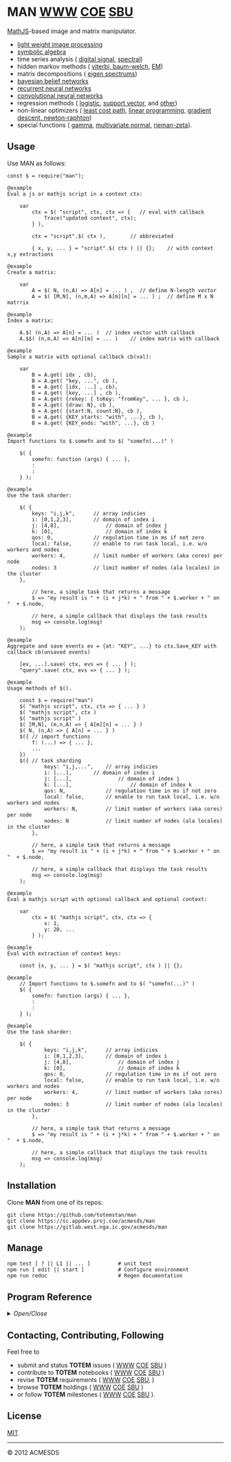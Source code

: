 # MAN [WWW](https://github.com/totemstan/man)  [COE](https://sc.appdev.proj.coe/acmesds/man)  [SBU](https://gitlab.west.nga.ic.gov/acmesds/man)

[MathJS](https://mathjs.org/)-based image and matrix manipulator.  

* [light weight image processing](https://www.npmjs.com/package/jimp)  
* [symbolic algebra](https://www.npmjs.com/package/mathjs)  
* time series analysis (
	[digital signal](https://www.npmjs.com/package/dsp), 
	[spectral](https://www.npmjs.com/package/fft-js))  
* hidden markov methods (
	[viterbi, baum-welch](https://www.npmjs.com/package/nodehmm), 
	[EM](https://www.npmjs.com/package/expectation-maximization))  
* matrix decompositions (
	[eigen spectrums](https://www.npmjs.com/package/node-svd))  
* [bayesian belief networks](https://www.npmjs.com/package/jsbayes)  
* [recurrent neural networks](https://www.npmjs.com/package/recurrent-js)  
* [convolutional neural networks](http://caffe.berkeleyvision.org/)  
* regression methods (
	[logistic](https://www.npmjs.com/package/ml-logistic-regression),
	[support vector](https://www.npmjs.com/package/node-svm), and 
	[other](https://www.npmjs.com/package/ml))  
* non-linear optimizers (
	[least cost path](https://www.npmjs.com/package/edmonds-blossom),
	[linear programming](https://www.npmjs.com/package/javascript-lp-solver),
	[gradient descent, newton-raphton](https://www.npmjs.com/package/newton-raphson-method))  
* special functions (
	[gamma](https://www.npmjs.com/package/gamma), 
	[multivariate normal](https://www.npmjs.com/package/multivariate-normal), 
	[rieman-zeta](https://www.npmjs.com/package/math-riemann-zeta)).

## Usage

Use MAN as follows:

	const $ = require("man");
	
	@example
	Eval a js or mathjs script in a context ctx:

		var 
			ctx = $( "script", ctx, ctx => {   // eval with callback
				Trace("updated context", ctx);
			} ),

			ctx = "script".$( ctx ),		// abbreviated

			{ x, y, ... } = "script".$( ctx ) || {};	// with context x,y extractions

	@example
	Create a matrix:

		var 
			A = $( N, (n,A) => A[n] = ... ) ,  // define N-length vector 
			A = $( [M,N], (n,m,A) => A[m][n] = ... ) ;	// define M x N matrrix

	@example
	Index a matrix:

		A.$( (n,A) => A[n] = ... ) 	// index vector with callback
		A.$$( (n,m,A) => A[n][m] = ... ) 	// index matrix with callback

	@example
	Sample a matrix with optional callback cb(val):

		var 
			B = A.get( idx , cb),
			B = A.get( "key, ...", cb ),
			B = A.get( [idx, ...] , cb),
			B = A.get( [key, ...] , cb ),
			B = A.get( {rekey: { toKey: "fromKey", ... }, cb ),
			B = A.get( {draw: N}, cb ),
			B = A.get( {start:N, count:N}, cb ),
			B = A.get( {KEY_starts: "with", ...}, cb ),
			B = A.get( {KEY_ends: "with", ...}, cb )

	@example
	Import functions to $.somefn and to $( "somefn(...)" )

		$( {
			somefn: function (args) { ... },
			:
			:
		} );

	@example
	Use the task sharder:

		$( { 
			keys: "i,j,k",  	// array indicies
			i: [0,1,2,3],  		// domain of index i
			j: [4,8],				// domain of index j
			k: [0],					// domain of index k
			qos: 0,				// regulation time in ms if not zero
			local: false, 		// enable to run task local, i.e. w/o workers and nodes
			workers: 4, 		// limit number of workers (aka cores) per node
			nodes: 3 			// limit number of nodes (ala locales) in the cluster
		}, 

			// here, a simple task that returns a message 
			$ => "my result is " + (i + j*k) + " from " + $.worker + " on "  + $.node,

			// here, a simple callback that displays the task results
			msg => console.log(msg) 
		);

	@example
	Aggregate and save events ev = {at: "KEY", ...} to ctx.Save_KEY with 
	callback cb(unsaved events)

		[ev, ...].save( ctx, evs => { ... } );
		"query".save( ctx, evs => { ... } );

	@example
	Usage methods of $().

		const $ = require("man")
		$( "mathjs script", ctx, ctx => { ... } )
		$( "mathjs script", ctx )
		$( "mathjs script" )
		$( [M,N], (m,n,A) => { A[m][n] = ... } )
		$( N, (n,A) => { A[n] = ... } )
		$({	// import functions
			f: (...) => { ... },
			...
		})
		$({	// task sharding
				keys: "i,j,...",  	// array indicies
				i: [...],  		// domain of index i
				j: [...],				// domain of index j
				k: [...],					// domain of index k
				qos: N,				// regulation time in ms if not zero
				local: false, 		// enable to run task local, i.e. w/o workers and nodes
				workers: N, 		// limit number of workers (aka cores) per node
				nodes: N 			// limit number of nodes (ala locales) in the cluster
			}, 

			// here, a simple task that returns a message 
			$ => "my result is " + (i + j*k) + " from " + $.worker + " on "  + $.node,

			// here, a simple callback that displays the task results
			msg => console.log(msg) 
		);

	@example
	Eval a mathjs script with optional callback and optional context:

		var 
			ctx = $( "mathjs script", ctx, ctx => {   
				x: 1, 
				y: 20, ...
			} );

	@example
	Eval with extraction of context keys:

		const {x, y, ... } = $( "mathjs script", ctx ) || {};

	@example
		// Import functions to $.somefn and to $( "somefn(...)" )
		$( {
			somefn: function (args) { ... },
			:
			:
		} );

	@example
	Use the task sharder:

		$( { 
				keys: "i,j,k",  	// array indicies
				i: [0,1,2,3],  		// domain of index i
				j: [4,8],				// domain of index j
				k: [0],					// domain of index k
				qos: 0,				// regulation time in ms if not zero
				local: false, 		// enable to run task local, i.e. w/o workers and nodes
				workers: 4, 		// limit number of workers (aka cores) per node
				nodes: 3 			// limit number of nodes (ala locales) in the cluster
			}, 

			// here, a simple task that returns a message 
			$ => "my result is " + (i + j*k) + " from " + $.worker + " on "  + $.node,

			// here, a simple callback that displays the task results
			msg => console.log(msg) 
		);	

## Installation

Clone **MAN** from one of its repos:

	git clone https://github.com/totemstan/man
	git clone https://sc.appdev.proj.coe/acmesds/man
	git clone https://gitlab.west.nga.ic.gov/acmesds/man

## Manage 

	npm test [ ? || L1 || ... ]			# unit test
	npm run [ edit || start ]			# Configure environment
	npm run redoc						# Regen documentation
	
## Program Reference
<details>
<summary>
<i>Open/Close</i>
</summary>
## Modules

<dl>
<dt><a href="#MAN.module_String">String</a></dt>
<dd></dd>
<dt><a href="#MAN.module_Array">Array</a></dt>
<dd></dd>
<dt><a href="#MAN.module_JIMP">JIMP</a></dt>
<dd></dd>
<dt><a href="#module_MAN">MAN</a></dt>
<dd><p><a href="https://mathjs.org/">MathJS</a>-based image and matrix manipulator.  This module documented in accordance with <a href="https://jsdoc.app/">jsdoc</a>.</p>
</dd>
</dl>

<a name="MAN.module_String"></a>

## String
<a name="MAN.module_String..$"></a>

### String~$()
**Kind**: inner method of [<code>String</code>](#MAN.module_String)  
<a name="MAN.module_Array"></a>

## Array

* [Array](#MAN.module_Array)
    * [~copy()](#MAN.module_Array..copy)
    * [~dist()](#MAN.module_Array..dist)
    * [~nearestOf()](#MAN.module_Array..nearestOf)
    * [~batch()](#MAN.module_Array..batch)
    * [~flush()](#MAN.module_Array..flush)
    * [~draw()](#MAN.module_Array..draw)
    * [~match()](#MAN.module_Array..match)
    * [~replace()](#MAN.module_Array..replace)
    * [~$(index, ctx)](#MAN.module_Array..$) ⇒ <code>Object</code>
    * [~$$()](#MAN.module_Array..$$)
    * [~unique()](#MAN.module_Array..unique)

<a name="MAN.module_Array..copy"></a>

### Array~copy()
**Kind**: inner method of [<code>Array</code>](#MAN.module_Array)  
<a name="MAN.module_Array..dist"></a>

### Array~dist()
**Kind**: inner method of [<code>Array</code>](#MAN.module_Array)  
<a name="MAN.module_Array..nearestOf"></a>

### Array~nearestOf()
**Kind**: inner method of [<code>Array</code>](#MAN.module_Array)  
<a name="MAN.module_Array..batch"></a>

### Array~batch()
**Kind**: inner method of [<code>Array</code>](#MAN.module_Array)  
<a name="MAN.module_Array..flush"></a>

### Array~flush()
**Kind**: inner method of [<code>Array</code>](#MAN.module_Array)  
<a name="MAN.module_Array..draw"></a>

### Array~draw()
**Kind**: inner method of [<code>Array</code>](#MAN.module_Array)  
<a name="MAN.module_Array..match"></a>

### Array~match()
**Kind**: inner method of [<code>Array</code>](#MAN.module_Array)  
<a name="MAN.module_Array..replace"></a>

### Array~replace()
**Kind**: inner method of [<code>Array</code>](#MAN.module_Array)  
<a name="MAN.module_Array..$"></a>

### Array~$(index, ctx) ⇒ <code>Object</code>
Index an array using a indexor:

	string of the form "to=from & to=eval & to & ... & !where=eval"
	hash of the form {to: from, ...}
	callback of the form (idx,array) => { ... }

The "!where" clause returns only records having a nonzero eval.

**Kind**: inner method of [<code>Array</code>](#MAN.module_Array)  
**Returns**: <code>Object</code> - Aggregated data  

| Param | Type | Description |
| --- | --- | --- |
| index | <code>String</code> \| <code>Object</code> \| <code>function</code> | Indexer |
| ctx | <code>Object</code> | Context of functions etc |

**Example**  
```js
[{x:1,y:2},{x:10,y:20}].$("u=x+1&v=sin(y)&!where=x>5",Math)
{ u: [ 11 ], v: [ 0.9129452507276277 ] }
```
**Example**  
```js
[{x:1,y:2},{x:10,y:20}].$("x")
{ x: [ 1, 10 ] }
```
**Example**  
```js
[{x:1,y:2},{x:10,y:20}].$("x&mydata=y")
{ mydata: [ 2, 20 ], x: [ 1, 10 ] }
```
**Example**  
```js
[{x:1,y:2},{x:10,y:20}].$("mydata=[x,y]")
{ mydata: [ [ 1, 2 ], [ 10, 20 ] ] }
```
**Example**  
```js
[{x:1,y:2},{x:10,y:20}].$("mydata=x+1")
{ mydata: [ 2, 11 ] }
```
**Example**  
```js
[{x:1,y:2},{x:10,y:20}].$("",{"!all":1})
{ x: [ 1, 10 ], y: [ 2, 20 ] }
```
**Example**  
```js
[{x:1,y:2},{x:10,y:20}].$("")
[ { x: 1, y: 2 }, { x: 10, y: 20 } ]
```
**Example**  
```js
[{x:1,y:2},{x:10,y:20}].$("u")
{ u: [ undefined, undefined ] }
```
**Example**  
```js
[[1,2,3],[10,20,30]].$("1&0")
{ '0': [ 1, 10 ], '1': [ 2, 20 ] }	
```
<a name="MAN.module_Array..$$"></a>

### Array~$$()
**Kind**: inner method of [<code>Array</code>](#MAN.module_Array)  
<a name="MAN.module_Array..unique"></a>

### Array~unique()
**Kind**: inner method of [<code>Array</code>](#MAN.module_Array)  
<a name="MAN.module_JIMP"></a>

## JIMP

* [JIMP](#MAN.module_JIMP)
    * [~save()](#MAN.module_JIMP..save)
    * [~sym()](#MAN.module_JIMP..sym)

<a name="MAN.module_JIMP..save"></a>

### JIMP~save()
**Kind**: inner method of [<code>JIMP</code>](#MAN.module_JIMP)  
<a name="MAN.module_JIMP..sym"></a>

### JIMP~sym()
**Kind**: inner method of [<code>JIMP</code>](#MAN.module_JIMP)  
<a name="module_MAN"></a>

## MAN
[MathJS](https://mathjs.org/)-based image and matrix manipulator.  This module documented in accordance with [jsdoc](https://jsdoc.app/).

**Requires**: <code>module:[enums](https://github.com/totemstan/atomic)</code>, <code>module:[pythonIF](https://github.com/totemstan/atomic)</code>, <code>module:[opencvIF](https://github.com/totemstan/atomic)</code>, <code>module:[RIF](https://github.com/totemstan/atomic)</code>, <code>module:crypto</code>, <code>module:mathjs</code>, <code>module:fft-js</code>, <code>module:nodehmm</code>, <code>module:node-svd</code>, <code>module:node-svm</code>, <code>module:mljs</code>, <code>module:jimp</code>, <code>module:jsbayes</code>, <code>module:recurrentjs</code>, <code>module:gamma</code>, <code>module:expectation-maximization</code>, <code>module:multivariate-normal</code>, <code>module:newton-raphson</code>, <code>module:random-seed</code>, <code>module:edmonds-blossom</code>, <code>module:simple-simplex</code>, <code>module:tensorflow</code>, <code>module:tensorflow-use</code>  
**Author**: [ACMESDS](https://totemstan.github.io)  
**Example**  
```js
Eval a js or mathjs script in a context ctx:

	var 
		ctx = $( "script", ctx, ctx => {   // eval with callback
			Trace("updated context", ctx);
		} ),

		ctx = "script".$( ctx ),		// abbreviated

		{ x, y, ... } = "script".$( ctx ) || {};	// with context x,y extractions
```
**Example**  
```js
Create a matrix:

	var 
		A = $( N, (n,A) => A[n] = ... ) ,  // define N-length vector 
		A = $( [M,N], (n,m,A) => A[m][n] = ... ) ;	// define M x N matrrix
```
**Example**  
```js
Index a matrix:

	A.$( (n,A) => A[n] = ... ) 	// index vector with callback
	A.$$( (n,m,A) => A[n][m] = ... ) 	// index matrix with callback
```
**Example**  
```js
Sample a matrix with optional callback cb(val):

	var 
		B = A.get( idx , cb),
		B = A.get( "key, ...", cb ),
		B = A.get( [idx, ...] , cb),
		B = A.get( [key, ...] , cb ),
		B = A.get( {rekey: { toKey: "fromKey", ... }, cb ),
		B = A.get( {draw: N}, cb ),
		B = A.get( {start:N, count:N}, cb ),
		B = A.get( {KEY_starts: "with", ...}, cb ),
		B = A.get( {KEY_ends: "with", ...}, cb )
```
**Example**  
```js
Import functions to $.somefn and to $( "somefn(...)" )

	$( {
		somefn: function (args) { ... },
		:
		:
	} );
```
**Example**  
```js
Use the task sharder:

	$( { 
		keys: "i,j,k",  	// array indicies
		i: [0,1,2,3],  		// domain of index i
		j: [4,8],				// domain of index j
		k: [0],					// domain of index k
		qos: 0,				// regulation time in ms if not zero
		local: false, 		// enable to run task local, i.e. w/o workers and nodes
		workers: 4, 		// limit number of workers (aka cores) per node
		nodes: 3 			// limit number of nodes (ala locales) in the cluster
	}, 

		// here, a simple task that returns a message 
		$ => "my result is " + (i + j*k) + " from " + $.worker + " on "  + $.node,

		// here, a simple callback that displays the task results
		msg => console.log(msg) 
	);
```
**Example**  
```js
Aggregate and save events ev = {at: "KEY", ...} to ctx.Save_KEY with 
callback cb(unsaved events)

	[ev, ...].save( ctx, evs => { ... } );
	"query".save( ctx, evs => { ... } );
```
**Example**  
```js
Usage methods of $().

	const $ = require("man")
	$( "mathjs script", ctx, ctx => { ... } )
	$( "mathjs script", ctx )
	$( "mathjs script" )
	$( [M,N], (m,n,A) => { A[m][n] = ... } )
	$( N, (n,A) => { A[n] = ... } )
	$({	// import functions
		f: (...) => { ... },
		...
	})
	$({	// task sharding
			keys: "i,j,...",  	// array indicies
			i: [...],  		// domain of index i
			j: [...],				// domain of index j
			k: [...],					// domain of index k
			qos: N,				// regulation time in ms if not zero
			local: false, 		// enable to run task local, i.e. w/o workers and nodes
			workers: N, 		// limit number of workers (aka cores) per node
			nodes: N 			// limit number of nodes (ala locales) in the cluster
		}, 

		// here, a simple task that returns a message 
		$ => "my result is " + (i + j*k) + " from " + $.worker + " on "  + $.node,

		// here, a simple callback that displays the task results
		msg => console.log(msg) 
	);
```
**Example**  
```js
Eval a mathjs script with optional callback and optional context:

	var 
		ctx = $( "mathjs script", ctx, ctx => {   
			x: 1, 
			y: 20, ...
		} );
```
**Example**  
```js
Eval with extraction of context keys:

	const {x, y, ... } = $( "mathjs script", ctx ) || {};
```
**Example**  
```js
// Import functions to $.somefn and to $( "somefn(...)" )
	$( {
		somefn: function (args) { ... },
		:
		:
	} );
```
**Example**  
```js
Use the task sharder:

	$( { 
			keys: "i,j,k",  	// array indicies
			i: [0,1,2,3],  		// domain of index i
			j: [4,8],				// domain of index j
			k: [0],					// domain of index k
			qos: 0,				// regulation time in ms if not zero
			local: false, 		// enable to run task local, i.e. w/o workers and nodes
			workers: 4, 		// limit number of workers (aka cores) per node
			nodes: 3 			// limit number of nodes (ala locales) in the cluster
		}, 

		// here, a simple task that returns a message 
		$ => "my result is " + (i + j*k) + " from " + $.worker + " on "  + $.node,

		// here, a simple callback that displays the task results
		msg => console.log(msg) 
	);	
```

* [MAN](#module_MAN)
    * [~imports](#module_MAN..imports)
        * [.scripts](#module_MAN..imports.scripts)
            * [.conf](#module_MAN..imports.scripts.conf)
            * [.pca](#module_MAN..imports.scripts.pca)
            * [.roc](#module_MAN..imports.scripts.roc)
            * [.snr](#module_MAN..imports.scripts.snr)
            * [.p0](#module_MAN..imports.scripts.p0)
            * [.pw](#module_MAN..imports.scripts.pw)
            * [.wk](#module_MAN..imports.scripts.wk)
            * [.trigger()](#module_MAN..imports.scripts.trigger)
        * [.oga()](#module_MAN..imports.oga)
        * [.getEv()](#module_MAN..imports.getEv)
        * [.putEv()](#module_MAN..imports.putEv)
        * [.stateSize()](#module_MAN..imports.stateSize)
        * [.BIC()](#module_MAN..imports.BIC)
        * [.draw()](#module_MAN..imports.draw)
        * [.cum()](#module_MAN..imports.cum)
        * [.crf()](#module_MAN..imports.crf)
        * [.propEv()](#module_MAN..imports.propEv)
        * [.CMI()](#module_MAN..imports.CMI)
        * [.mcmc()](#module_MAN..imports.mcmc)
        * [.indicate()](#module_MAN..imports.indicate)
        * [.boost(cycle, sql, solve, trace, hypo)](#module_MAN..imports.boost)
        * [.proj()](#module_MAN..imports.proj)
        * [.orthoNorm()](#module_MAN..imports.orthoNorm)
        * [.MaxFlowMinCut()](#module_MAN..imports.MaxFlowMinCut)
        * [.ranreg()](#module_MAN..imports.ranreg)
        * [.degrees()](#module_MAN..imports.degrees)
        * [.degree()](#module_MAN..imports.degree)
        * [.nodes()](#module_MAN..imports.nodes)
        * [.spectrum()](#module_MAN..imports.spectrum)
        * [.any()](#module_MAN..imports.any)
        * [.all()](#module_MAN..imports.all)
        * [.isoperi()](#module_MAN..imports.isoperi)
        * [.edges()](#module_MAN..imports.edges)
        * [.clone()](#module_MAN..imports.clone)
        * [.graph()](#module_MAN..imports.graph)
        * [.union()](#module_MAN..imports.union)
        * [.empty()](#module_MAN..imports.empty)
        * [.ranregs()](#module_MAN..imports.ranregs)
        * [.rand()](#module_MAN..imports.rand)
        * [.randRot()](#module_MAN..imports.randRot)
        * [.toMatrix()](#module_MAN..imports.toMatrix)
        * [.toList()](#module_MAN..imports.toList)
        * [.isDefined()](#module_MAN..imports.isDefined)
        * [.len()](#module_MAN..imports.len)
        * [.ols(use, x, y, solve, cb)](#module_MAN..imports.ols)
        * [.train()](#module_MAN..imports.train)
        * [.predict(cls, use, x, y, solve, cb)](#module_MAN..imports.predict)
        * [.qda_train()](#module_MAN..imports.qda_train)
        * [.qda_predict()](#module_MAN..imports.qda_predict)
        * [.beta_train()](#module_MAN..imports.beta_train)
        * [.beta_predict()](#module_MAN..imports.beta_predict)
        * [.rnn_train()](#module_MAN..imports.rnn_train)
        * [.rnn_predict()](#module_MAN..imports.rnn_predict)
        * [.ann_train()](#module_MAN..imports.ann_train)
        * [.ann_predict()](#module_MAN..imports.ann_predict)
        * [.dnn_train()](#module_MAN..imports.dnn_train)
        * [.dnn_predict()](#module_MAN..imports.dnn_predict)
        * [.dhs_train()](#module_MAN..imports.dhs_train)
        * [.dhs_predict()](#module_MAN..imports.dhs_predict)
        * [.lda_train()](#module_MAN..imports.lda_train)
        * [.lda_predict()](#module_MAN..imports.lda_predict)
        * [.ror_train()](#module_MAN..imports.ror_train)
        * [.ror_predict()](#module_MAN..imports.ror_predict)
        * [.dtr_train()](#module_MAN..imports.dtr_train)
        * [.dtr_predict()](#module_MAN..imports.dtr_predict)
        * [.raf_train()](#module_MAN..imports.raf_train)
        * [.raf_predict()](#module_MAN..imports.raf_predict)
        * [.nab_train()](#module_MAN..imports.nab_train)
        * [.nab_predict()](#module_MAN..imports.nab_predict)
        * [.som_train()](#module_MAN..imports.som_train)
        * [.som_predict()](#module_MAN..imports.som_predict)
        * [.ols_train()](#module_MAN..imports.ols_train)
        * [.ols_predict()](#module_MAN..imports.ols_predict)
        * [.svm_train()](#module_MAN..imports.svm_train)
        * [.svm_predict()](#module_MAN..imports.svm_predict)
        * [.lrm_train()](#module_MAN..imports.lrm_train)
        * [.lrm_predict()](#module_MAN..imports.lrm_predict)
        * [.knn_train()](#module_MAN..imports.knn_train)
        * [.knn_predict()](#module_MAN..imports.knn_predict)
        * [.pls_train()](#module_MAN..imports.pls_train)
        * [.pls_predict()](#module_MAN..imports.pls_predict)
        * [.triggerProfile()](#module_MAN..imports.triggerProfile)
        * [.coherenceIntervals()](#module_MAN..imports.coherenceIntervals)
        * [.arrivalRates()](#module_MAN..imports.arrivalRates)
        * [.estGauss()](#module_MAN..imports.estGauss)
        * [.svd()](#module_MAN..imports.svd)
        * [.evd()](#module_MAN..imports.evd)
        * [.rng()](#module_MAN..imports.rng)
        * [.xcorr()](#module_MAN..imports.xcorr)
        * [.dht()](#module_MAN..imports.dht)
        * [.dft()](#module_MAN..imports.dft)
        * [.pwrem()](#module_MAN..imports.pwrem)
        * [.pwrec()](#module_MAN..imports.pwrec)
        * [.wkpsd()](#module_MAN..imports.wkpsd)
        * [.psd()](#module_MAN..imports.psd)
        * [.evpsd()](#module_MAN..imports.evpsd)
        * [.udev()](#module_MAN..imports.udev)
        * [.expdev()](#module_MAN..imports.expdev)
        * [.cumsum()](#module_MAN..imports.cumsum)
        * [.conf()](#module_MAN..imports.conf)
        * [.tolAtConf()](#module_MAN..imports.tolAtConf)
        * [.tolsAtConf()](#module_MAN..imports.tolsAtConf)
        * [.loggamma()](#module_MAN..imports.loggamma)
        * [.beta()](#module_MAN..imports.beta)
        * [.cumbeta()](#module_MAN..imports.cumbeta)
        * [.sinc()](#module_MAN..imports.sinc)
        * [.rect()](#module_MAN..imports.rect)
        * [.tri()](#module_MAN..imports.tri)
        * [.negexp()](#module_MAN..imports.negexp)
        * [.lorenzian()](#module_MAN..imports.lorenzian)
        * [.zeta()](#module_MAN..imports.zeta)
        * [.infer()](#module_MAN..imports.infer)
        * [.mle()](#module_MAN..imports.mle)
        * [.mvn()](#module_MAN..imports.mvn)
        * [.lfa()](#module_MAN..imports.lfa)
        * [.lma()](#module_MAN..imports.lma)
        * [.rnn()](#module_MAN..imports.rnn)
        * [.json()](#module_MAN..imports.json)
        * [.disp()](#module_MAN..imports.disp)
    * [~py(code, ctx)](#module_MAN..py)
    * [~cv(code, ctx)](#module_MAN..cv)
    * [~R(code, ctx)](#module_MAN..R)

<a name="module_MAN..imports"></a>

### MAN~imports
Stash for imported functions.

**Kind**: inner property of [<code>MAN</code>](#module_MAN)  

* [~imports](#module_MAN..imports)
    * [.scripts](#module_MAN..imports.scripts)
        * [.conf](#module_MAN..imports.scripts.conf)
        * [.pca](#module_MAN..imports.scripts.pca)
        * [.roc](#module_MAN..imports.scripts.roc)
        * [.snr](#module_MAN..imports.scripts.snr)
        * [.p0](#module_MAN..imports.scripts.p0)
        * [.pw](#module_MAN..imports.scripts.pw)
        * [.wk](#module_MAN..imports.scripts.wk)
        * [.trigger()](#module_MAN..imports.scripts.trigger)
    * [.oga()](#module_MAN..imports.oga)
    * [.getEv()](#module_MAN..imports.getEv)
    * [.putEv()](#module_MAN..imports.putEv)
    * [.stateSize()](#module_MAN..imports.stateSize)
    * [.BIC()](#module_MAN..imports.BIC)
    * [.draw()](#module_MAN..imports.draw)
    * [.cum()](#module_MAN..imports.cum)
    * [.crf()](#module_MAN..imports.crf)
    * [.propEv()](#module_MAN..imports.propEv)
    * [.CMI()](#module_MAN..imports.CMI)
    * [.mcmc()](#module_MAN..imports.mcmc)
    * [.indicate()](#module_MAN..imports.indicate)
    * [.boost(cycle, sql, solve, trace, hypo)](#module_MAN..imports.boost)
    * [.proj()](#module_MAN..imports.proj)
    * [.orthoNorm()](#module_MAN..imports.orthoNorm)
    * [.MaxFlowMinCut()](#module_MAN..imports.MaxFlowMinCut)
    * [.ranreg()](#module_MAN..imports.ranreg)
    * [.degrees()](#module_MAN..imports.degrees)
    * [.degree()](#module_MAN..imports.degree)
    * [.nodes()](#module_MAN..imports.nodes)
    * [.spectrum()](#module_MAN..imports.spectrum)
    * [.any()](#module_MAN..imports.any)
    * [.all()](#module_MAN..imports.all)
    * [.isoperi()](#module_MAN..imports.isoperi)
    * [.edges()](#module_MAN..imports.edges)
    * [.clone()](#module_MAN..imports.clone)
    * [.graph()](#module_MAN..imports.graph)
    * [.union()](#module_MAN..imports.union)
    * [.empty()](#module_MAN..imports.empty)
    * [.ranregs()](#module_MAN..imports.ranregs)
    * [.rand()](#module_MAN..imports.rand)
    * [.randRot()](#module_MAN..imports.randRot)
    * [.toMatrix()](#module_MAN..imports.toMatrix)
    * [.toList()](#module_MAN..imports.toList)
    * [.isDefined()](#module_MAN..imports.isDefined)
    * [.len()](#module_MAN..imports.len)
    * [.ols(use, x, y, solve, cb)](#module_MAN..imports.ols)
    * [.train()](#module_MAN..imports.train)
    * [.predict(cls, use, x, y, solve, cb)](#module_MAN..imports.predict)
    * [.qda_train()](#module_MAN..imports.qda_train)
    * [.qda_predict()](#module_MAN..imports.qda_predict)
    * [.beta_train()](#module_MAN..imports.beta_train)
    * [.beta_predict()](#module_MAN..imports.beta_predict)
    * [.rnn_train()](#module_MAN..imports.rnn_train)
    * [.rnn_predict()](#module_MAN..imports.rnn_predict)
    * [.ann_train()](#module_MAN..imports.ann_train)
    * [.ann_predict()](#module_MAN..imports.ann_predict)
    * [.dnn_train()](#module_MAN..imports.dnn_train)
    * [.dnn_predict()](#module_MAN..imports.dnn_predict)
    * [.dhs_train()](#module_MAN..imports.dhs_train)
    * [.dhs_predict()](#module_MAN..imports.dhs_predict)
    * [.lda_train()](#module_MAN..imports.lda_train)
    * [.lda_predict()](#module_MAN..imports.lda_predict)
    * [.ror_train()](#module_MAN..imports.ror_train)
    * [.ror_predict()](#module_MAN..imports.ror_predict)
    * [.dtr_train()](#module_MAN..imports.dtr_train)
    * [.dtr_predict()](#module_MAN..imports.dtr_predict)
    * [.raf_train()](#module_MAN..imports.raf_train)
    * [.raf_predict()](#module_MAN..imports.raf_predict)
    * [.nab_train()](#module_MAN..imports.nab_train)
    * [.nab_predict()](#module_MAN..imports.nab_predict)
    * [.som_train()](#module_MAN..imports.som_train)
    * [.som_predict()](#module_MAN..imports.som_predict)
    * [.ols_train()](#module_MAN..imports.ols_train)
    * [.ols_predict()](#module_MAN..imports.ols_predict)
    * [.svm_train()](#module_MAN..imports.svm_train)
    * [.svm_predict()](#module_MAN..imports.svm_predict)
    * [.lrm_train()](#module_MAN..imports.lrm_train)
    * [.lrm_predict()](#module_MAN..imports.lrm_predict)
    * [.knn_train()](#module_MAN..imports.knn_train)
    * [.knn_predict()](#module_MAN..imports.knn_predict)
    * [.pls_train()](#module_MAN..imports.pls_train)
    * [.pls_predict()](#module_MAN..imports.pls_predict)
    * [.triggerProfile()](#module_MAN..imports.triggerProfile)
    * [.coherenceIntervals()](#module_MAN..imports.coherenceIntervals)
    * [.arrivalRates()](#module_MAN..imports.arrivalRates)
    * [.estGauss()](#module_MAN..imports.estGauss)
    * [.svd()](#module_MAN..imports.svd)
    * [.evd()](#module_MAN..imports.evd)
    * [.rng()](#module_MAN..imports.rng)
    * [.xcorr()](#module_MAN..imports.xcorr)
    * [.dht()](#module_MAN..imports.dht)
    * [.dft()](#module_MAN..imports.dft)
    * [.pwrem()](#module_MAN..imports.pwrem)
    * [.pwrec()](#module_MAN..imports.pwrec)
    * [.wkpsd()](#module_MAN..imports.wkpsd)
    * [.psd()](#module_MAN..imports.psd)
    * [.evpsd()](#module_MAN..imports.evpsd)
    * [.udev()](#module_MAN..imports.udev)
    * [.expdev()](#module_MAN..imports.expdev)
    * [.cumsum()](#module_MAN..imports.cumsum)
    * [.conf()](#module_MAN..imports.conf)
    * [.tolAtConf()](#module_MAN..imports.tolAtConf)
    * [.tolsAtConf()](#module_MAN..imports.tolsAtConf)
    * [.loggamma()](#module_MAN..imports.loggamma)
    * [.beta()](#module_MAN..imports.beta)
    * [.cumbeta()](#module_MAN..imports.cumbeta)
    * [.sinc()](#module_MAN..imports.sinc)
    * [.rect()](#module_MAN..imports.rect)
    * [.tri()](#module_MAN..imports.tri)
    * [.negexp()](#module_MAN..imports.negexp)
    * [.lorenzian()](#module_MAN..imports.lorenzian)
    * [.zeta()](#module_MAN..imports.zeta)
    * [.infer()](#module_MAN..imports.infer)
    * [.mle()](#module_MAN..imports.mle)
    * [.mvn()](#module_MAN..imports.mvn)
    * [.lfa()](#module_MAN..imports.lfa)
    * [.lma()](#module_MAN..imports.lma)
    * [.rnn()](#module_MAN..imports.rnn)
    * [.json()](#module_MAN..imports.json)
    * [.disp()](#module_MAN..imports.disp)

<a name="module_MAN..imports.scripts"></a>

#### imports.scripts
**Kind**: static property of [<code>imports</code>](#module_MAN..imports)  

* [.scripts](#module_MAN..imports.scripts)
    * [.conf](#module_MAN..imports.scripts.conf)
    * [.pca](#module_MAN..imports.scripts.pca)
    * [.roc](#module_MAN..imports.scripts.roc)
    * [.snr](#module_MAN..imports.scripts.snr)
    * [.p0](#module_MAN..imports.scripts.p0)
    * [.pw](#module_MAN..imports.scripts.pw)
    * [.wk](#module_MAN..imports.scripts.wk)
    * [.trigger()](#module_MAN..imports.scripts.trigger)

<a name="module_MAN..imports.scripts.conf"></a>

##### scripts.conf
**Kind**: static property of [<code>scripts</code>](#module_MAN..imports.scripts)  
<a name="module_MAN..imports.scripts.pca"></a>

##### scripts.pca
**Kind**: static property of [<code>scripts</code>](#module_MAN..imports.scripts)  
<a name="module_MAN..imports.scripts.roc"></a>

##### scripts.roc
**Kind**: static property of [<code>scripts</code>](#module_MAN..imports.scripts)  
<a name="module_MAN..imports.scripts.snr"></a>

##### scripts.snr
**Kind**: static property of [<code>scripts</code>](#module_MAN..imports.scripts)  
<a name="module_MAN..imports.scripts.p0"></a>

##### scripts.p0
**Kind**: static property of [<code>scripts</code>](#module_MAN..imports.scripts)  
<a name="module_MAN..imports.scripts.pw"></a>

##### scripts.pw
**Kind**: static property of [<code>scripts</code>](#module_MAN..imports.scripts)  
<a name="module_MAN..imports.scripts.wk"></a>

##### scripts.wk
**Kind**: static property of [<code>scripts</code>](#module_MAN..imports.scripts)  
<a name="module_MAN..imports.scripts.trigger"></a>

##### scripts.trigger()
**Kind**: static method of [<code>scripts</code>](#module_MAN..imports.scripts)  
<a name="module_MAN..imports.oga"></a>

#### imports.oga()
**Kind**: static method of [<code>imports</code>](#module_MAN..imports)  
<a name="module_MAN..imports.getEv"></a>

#### imports.getEv()
**Kind**: static method of [<code>imports</code>](#module_MAN..imports)  
<a name="module_MAN..imports.putEv"></a>

#### imports.putEv()
**Kind**: static method of [<code>imports</code>](#module_MAN..imports)  
<a name="module_MAN..imports.stateSize"></a>

#### imports.stateSize()
**Kind**: static method of [<code>imports</code>](#module_MAN..imports)  
<a name="module_MAN..imports.BIC"></a>

#### imports.BIC()
Return BIC score for specified Bayesian network.

**Kind**: static method of [<code>imports</code>](#module_MAN..imports)  
<a name="module_MAN..imports.draw"></a>

#### imports.draw()
Draw deviate from a specified distribution.

**Kind**: static method of [<code>imports</code>](#module_MAN..imports)  
<a name="module_MAN..imports.cum"></a>

#### imports.cum()
Cummulative sum.

**Kind**: static method of [<code>imports</code>](#module_MAN..imports)  
<a name="module_MAN..imports.crf"></a>

#### imports.crf()
Draw Bayesian network deviates with specifed Conditional Random Field

**Kind**: static method of [<code>imports</code>](#module_MAN..imports)  
<a name="module_MAN..imports.propEv"></a>

#### imports.propEv()
Propagate evidents in a Bayesian network.

**Kind**: static method of [<code>imports</code>](#module_MAN..imports)  
<a name="module_MAN..imports.CMI"></a>

#### imports.CMI()
Conditional mutual information.

**Kind**: static method of [<code>imports</code>](#module_MAN..imports)  
<a name="module_MAN..imports.mcmc"></a>

#### imports.mcmc()
Markov Chain Monte Carlo process.

**Kind**: static method of [<code>imports</code>](#module_MAN..imports)  
<a name="module_MAN..imports.indicate"></a>

#### imports.indicate()
Returns indicator of a test vector.

**Kind**: static method of [<code>imports</code>](#module_MAN..imports)  
<a name="module_MAN..imports.boost"></a>

#### imports.boost(cycle, sql, solve, trace, hypo)
Boost frome cycle t>=1; t=1 will initialize the boosting
process.  Provide an sql connector to
ingest data; a solve hash containing boosting parameters (
alpha, eps, etc used by adaBoost); and a trace flag to 
enable tracing;

The hypothesis callback hypo(x,keys) will
	return tested hypo if keys specified
	return learned hypo keys if x specified
	save hypo keys to boost stash if neither specified

**Kind**: static method of [<code>imports</code>](#module_MAN..imports)  

| Param | Type | Description |
| --- | --- | --- |
| cycle | <code>Number</code> | number being boosted >=1 |
| sql | <code>Object</code> | connector |
| solve | <code>Object</code> | boosting options and stashes: alpha, eps, h, samples, mixes, thresh |
| trace | <code>function</code> | callback(msg) to handel messages |
| hypo | <code>Funtion</code> | callback(x,keys) |

<a name="module_MAN..imports.proj"></a>

#### imports.proj()
**Kind**: static method of [<code>imports</code>](#module_MAN..imports)  
<a name="module_MAN..imports.orthoNorm"></a>

#### imports.orthoNorm()
**Kind**: static method of [<code>imports</code>](#module_MAN..imports)  
<a name="module_MAN..imports.MaxFlowMinCut"></a>

#### imports.MaxFlowMinCut()
**Kind**: static method of [<code>imports</code>](#module_MAN..imports)  
<a name="module_MAN..imports.ranreg"></a>

#### imports.ranreg()
Return an adjaceny matrix for a random n-node, d-regular graph.

**Kind**: static method of [<code>imports</code>](#module_MAN..imports)  
<a name="module_MAN..imports.degrees"></a>

#### imports.degrees()
Return node degress for graph with adjaceny matrix A.

**Kind**: static method of [<code>imports</code>](#module_MAN..imports)  
<a name="module_MAN..imports.degree"></a>

#### imports.degree()
Return graph degree given its adjacency matgrix A.

**Kind**: static method of [<code>imports</code>](#module_MAN..imports)  
<a name="module_MAN..imports.nodes"></a>

#### imports.nodes()
Return node of a graph with adjacency matrix A.

**Kind**: static method of [<code>imports</code>](#module_MAN..imports)  
<a name="module_MAN..imports.spectrum"></a>

#### imports.spectrum()
Return eigen spectrum of a graph with adjacency magtrix A.

**Kind**: static method of [<code>imports</code>](#module_MAN..imports)  
<a name="module_MAN..imports.any"></a>

#### imports.any()
Return true is any items true.

**Kind**: static method of [<code>imports</code>](#module_MAN..imports)  
<a name="module_MAN..imports.all"></a>

#### imports.all()
Returns true is all items true.

**Kind**: static method of [<code>imports</code>](#module_MAN..imports)  
<a name="module_MAN..imports.isoperi"></a>

#### imports.isoperi()
Return Cheeger's isoperimetric constant for a graph with 
adjacency matrix A and vertex set V.  Uses random set partitions
when a nonzero block size is specified; otherwise, exhaustively 
enumerates all partitions.

**Kind**: static method of [<code>imports</code>](#module_MAN..imports)  
<a name="module_MAN..imports.edges"></a>

#### imports.edges()
Return edges E of a graph whose adjacency matrix is A.

**Kind**: static method of [<code>imports</code>](#module_MAN..imports)  
<a name="module_MAN..imports.clone"></a>

#### imports.clone()
Clone a graph given its adjacency matrix A.

**Kind**: static method of [<code>imports</code>](#module_MAN..imports)  
<a name="module_MAN..imports.graph"></a>

#### imports.graph()
Return graph G (nodes V, edges E, adjacency matrix A) given its adjacency matrix A.

**Kind**: static method of [<code>imports</code>](#module_MAN..imports)  
<a name="module_MAN..imports.union"></a>

#### imports.union()
Return graph composition of two graphs with adjacency matricies A and B.

**Kind**: static method of [<code>imports</code>](#module_MAN..imports)  
<a name="module_MAN..imports.empty"></a>

#### imports.empty()
Return an unconnected empty graph having N nodes.

**Kind**: static method of [<code>imports</code>](#module_MAN..imports)  
<a name="module_MAN..imports.ranregs"></a>

#### imports.ranregs()
Callback cb with random n-node, d[i]-regular graphs given the 
desired number of random permutations m[i].

**Kind**: static method of [<code>imports</code>](#module_MAN..imports)  
<a name="module_MAN..imports.rand"></a>

#### imports.rand()
MxN random matrix

**Kind**: static method of [<code>imports</code>](#module_MAN..imports)  
<a name="module_MAN..imports.randRot"></a>

#### imports.randRot()
KxK random rotation matrix

**Kind**: static method of [<code>imports</code>](#module_MAN..imports)  
<a name="module_MAN..imports.toMatrix"></a>

#### imports.toMatrix()
**Kind**: static method of [<code>imports</code>](#module_MAN..imports)  
<a name="module_MAN..imports.toList"></a>

#### imports.toList()
**Kind**: static method of [<code>imports</code>](#module_MAN..imports)  
<a name="module_MAN..imports.isDefined"></a>

#### imports.isDefined()
**Kind**: static method of [<code>imports</code>](#module_MAN..imports)  
<a name="module_MAN..imports.len"></a>

#### imports.len()
Return number of items.

**Kind**: static method of [<code>imports</code>](#module_MAN..imports)  
<a name="module_MAN..imports.ols"></a>

#### imports.ols(use, x, y, solve, cb)
Train a cls classifier using the specified regression use-method given 
the feature vectors x and optional (when supervised) labels y, and 
regression solve options.  

The y labels (<0 indicates unlabelled) are used by supervised regressors
(like OLS, logit, etc) to estimate their fitting parameters, as well as by
unsupervised regressors (like qda, som, etc) to remap their unordered solutions
into a consistant order (by computing a confusion matrix against the supplied and 
the predicted labels).

**Kind**: static method of [<code>imports</code>](#module_MAN..imports)  

| Param | Type | Description |
| --- | --- | --- |
| use | <code>String</code> | regression method |
| x | <code>Array</code> | sampled feature vectors |
| y | <code>Array</code> | labels of samples vectors (or null) |
| solve | <code>Object</code> | regression options |
| cb | <code>function</code> | callback(cls) |

<a name="module_MAN..imports.train"></a>

#### imports.train()
**Kind**: static method of [<code>imports</code>](#module_MAN..imports)  
<a name="module_MAN..imports.predict"></a>

#### imports.predict(cls, use, x, y, solve, cb)
Return predicted labels y given a list x of feature vectors.

**Kind**: static method of [<code>imports</code>](#module_MAN..imports)  

| Param | Type | Description |
| --- | --- | --- |
| cls | <code>Object</code> | classifier hash |
| use | <code>String</code> | regression method |
| x | <code>Array</code> | sampled feature vectors |
| y | <code>Array</code> | labels of samples vectors (or null) |
| solve | <code>Object</code> | regression options |
| cb | <code>function</code> | callback(ctx) |

<a name="module_MAN..imports.qda_train"></a>

#### imports.qda\_train()
**Kind**: static method of [<code>imports</code>](#module_MAN..imports)  
<a name="module_MAN..imports.qda_predict"></a>

#### imports.qda\_predict()
**Kind**: static method of [<code>imports</code>](#module_MAN..imports)  
<a name="module_MAN..imports.beta_train"></a>

#### imports.beta\_train()
**Kind**: static method of [<code>imports</code>](#module_MAN..imports)  
<a name="module_MAN..imports.beta_predict"></a>

#### imports.beta\_predict()
**Kind**: static method of [<code>imports</code>](#module_MAN..imports)  
<a name="module_MAN..imports.rnn_train"></a>

#### imports.rnn\_train()
**Kind**: static method of [<code>imports</code>](#module_MAN..imports)  
<a name="module_MAN..imports.rnn_predict"></a>

#### imports.rnn\_predict()
**Kind**: static method of [<code>imports</code>](#module_MAN..imports)  
<a name="module_MAN..imports.ann_train"></a>

#### imports.ann\_train()
**Kind**: static method of [<code>imports</code>](#module_MAN..imports)  
<a name="module_MAN..imports.ann_predict"></a>

#### imports.ann\_predict()
**Kind**: static method of [<code>imports</code>](#module_MAN..imports)  
<a name="module_MAN..imports.dnn_train"></a>

#### imports.dnn\_train()
**Kind**: static method of [<code>imports</code>](#module_MAN..imports)  
<a name="module_MAN..imports.dnn_predict"></a>

#### imports.dnn\_predict()
**Kind**: static method of [<code>imports</code>](#module_MAN..imports)  
<a name="module_MAN..imports.dhs_train"></a>

#### imports.dhs\_train()
**Kind**: static method of [<code>imports</code>](#module_MAN..imports)  
<a name="module_MAN..imports.dhs_predict"></a>

#### imports.dhs\_predict()
**Kind**: static method of [<code>imports</code>](#module_MAN..imports)  
<a name="module_MAN..imports.lda_train"></a>

#### imports.lda\_train()
**Kind**: static method of [<code>imports</code>](#module_MAN..imports)  
<a name="module_MAN..imports.lda_predict"></a>

#### imports.lda\_predict()
**Kind**: static method of [<code>imports</code>](#module_MAN..imports)  
<a name="module_MAN..imports.ror_train"></a>

#### imports.ror\_train()
**Kind**: static method of [<code>imports</code>](#module_MAN..imports)  
<a name="module_MAN..imports.ror_predict"></a>

#### imports.ror\_predict()
**Kind**: static method of [<code>imports</code>](#module_MAN..imports)  
<a name="module_MAN..imports.dtr_train"></a>

#### imports.dtr\_train()
**Kind**: static method of [<code>imports</code>](#module_MAN..imports)  
<a name="module_MAN..imports.dtr_predict"></a>

#### imports.dtr\_predict()
**Kind**: static method of [<code>imports</code>](#module_MAN..imports)  
<a name="module_MAN..imports.raf_train"></a>

#### imports.raf\_train()
**Kind**: static method of [<code>imports</code>](#module_MAN..imports)  
<a name="module_MAN..imports.raf_predict"></a>

#### imports.raf\_predict()
**Kind**: static method of [<code>imports</code>](#module_MAN..imports)  
<a name="module_MAN..imports.nab_train"></a>

#### imports.nab\_train()
**Kind**: static method of [<code>imports</code>](#module_MAN..imports)  
<a name="module_MAN..imports.nab_predict"></a>

#### imports.nab\_predict()
**Kind**: static method of [<code>imports</code>](#module_MAN..imports)  
<a name="module_MAN..imports.som_train"></a>

#### imports.som\_train()
**Kind**: static method of [<code>imports</code>](#module_MAN..imports)  
<a name="module_MAN..imports.som_predict"></a>

#### imports.som\_predict()
**Kind**: static method of [<code>imports</code>](#module_MAN..imports)  
<a name="module_MAN..imports.ols_train"></a>

#### imports.ols\_train()
**Kind**: static method of [<code>imports</code>](#module_MAN..imports)  
<a name="module_MAN..imports.ols_predict"></a>

#### imports.ols\_predict()
**Kind**: static method of [<code>imports</code>](#module_MAN..imports)  
<a name="module_MAN..imports.svm_train"></a>

#### imports.svm\_train()
**Kind**: static method of [<code>imports</code>](#module_MAN..imports)  
<a name="module_MAN..imports.svm_predict"></a>

#### imports.svm\_predict()
**Kind**: static method of [<code>imports</code>](#module_MAN..imports)  
<a name="module_MAN..imports.lrm_train"></a>

#### imports.lrm\_train()
**Kind**: static method of [<code>imports</code>](#module_MAN..imports)  
<a name="module_MAN..imports.lrm_predict"></a>

#### imports.lrm\_predict()
**Kind**: static method of [<code>imports</code>](#module_MAN..imports)  
<a name="module_MAN..imports.knn_train"></a>

#### imports.knn\_train()
**Kind**: static method of [<code>imports</code>](#module_MAN..imports)  
<a name="module_MAN..imports.knn_predict"></a>

#### imports.knn\_predict()
**Kind**: static method of [<code>imports</code>](#module_MAN..imports)  
<a name="module_MAN..imports.pls_train"></a>

#### imports.pls\_train()
**Kind**: static method of [<code>imports</code>](#module_MAN..imports)  
<a name="module_MAN..imports.pls_predict"></a>

#### imports.pls\_predict()
**Kind**: static method of [<code>imports</code>](#module_MAN..imports)  
<a name="module_MAN..imports.triggerProfile"></a>

#### imports.triggerProfile()
Use the Paley-Wiener Theorem to return the trigger function stats:

	x = normalized time interval of recovered trigger
	h = recovered trigger function at normalized times x
	modH = Fourier modulous of recovered trigger at frequencies f
	argH = Fourier argument of recovered trigger at frequencies f
	f = spectral frequencies

via the callback cb(stats) given a solve request:

	evs = events list
	refLambda = ref mean arrival rate (for debugging)
	alpha = assumed detector gain
	N = profile sample times = max coherence intervals
	model = correlation model name
	Tc = coherence time of arrival process
	T = observation time

**Kind**: static method of [<code>imports</code>](#module_MAN..imports)  
<a name="module_MAN..imports.coherenceIntervals"></a>

#### imports.coherenceIntervals()
Callback with coherence intervals M, SNR, etc given solve:
	f[k] = observed probability mass at count levels k = 0 ... Kmax-1
	T = observation time
	N = number of events collected
	use = "lma" | "lfa" | "bfs"
	lma = [initial M]
	lfa = [initial M]
	bfs = [start, end, increment M]

**Kind**: static method of [<code>imports</code>](#module_MAN..imports)  
<a name="module_MAN..imports.arrivalRates"></a>

#### imports.arrivalRates()
**Kind**: static method of [<code>imports</code>](#module_MAN..imports)  
<a name="module_MAN..imports.estGauss"></a>

#### imports.estGauss()
**Kind**: static method of [<code>imports</code>](#module_MAN..imports)  
<a name="module_MAN..imports.svd"></a>

#### imports.svd()
Returns singular value decomposition of a real matrix A.

**Kind**: static method of [<code>imports</code>](#module_MAN..imports)  
<a name="module_MAN..imports.evd"></a>

#### imports.evd()
Returns eigen value decomposition of a real matrix A.

**Kind**: static method of [<code>imports</code>](#module_MAN..imports)  
<a name="module_MAN..imports.rng"></a>

#### imports.rng()
Returns range from min to max in N steps.

**Kind**: static method of [<code>imports</code>](#module_MAN..imports)  
<a name="module_MAN..imports.xcorr"></a>

#### imports.xcorr()
Returns N x N complex correlation matrix Xccf [unitless] sampled from the given 2N+1, odd
length, complex correlation function xccf [unitless].  Because Xccf is band symmetric, its 
k'th diag at lag k contains xccf(lag k) = xccf[ N+1 + k ] , k = -N:N

**Kind**: static method of [<code>imports</code>](#module_MAN..imports)  
<a name="module_MAN..imports.dht"></a>

#### imports.dht()
Returns discrete Hilbert transform of an odd length array f

**Kind**: static method of [<code>imports</code>](#module_MAN..imports)  
<a name="module_MAN..imports.dft"></a>

#### imports.dft()
Returns unnormalized dft/idft of an odd length, real or complex array F.

**Kind**: static method of [<code>imports</code>](#module_MAN..imports)  
<a name="module_MAN..imports.pwrem"></a>

#### imports.pwrem()
Returns paley-weiner remainder given zeros z in complex UHP at frequencies 
nu = [ -f0, ... +f0 ] [Hz]

**Kind**: static method of [<code>imports</code>](#module_MAN..imports)  
<a name="module_MAN..imports.pwrec"></a>

#### imports.pwrec()
Returns paley-weiner reconstructed trigger H(nu) = |H(nu)| exp( j*argH(nu) ) given its modulous 
and its zeros z=[z1,...] in complex UHP.

**Kind**: static method of [<code>imports</code>](#module_MAN..imports)  
<a name="module_MAN..imports.wkpsd"></a>

#### imports.wkpsd()
Returns weiner-kinchine psd [Hz] at frequencies nu [Hz] = [-f0 ... +f0] of a complex corr func 
ccf [Hz^2] of len N = 2^K + 1 defined overan interval T [1/Hz], where the cutoff f0 is 1/2 the
implied	sampling rate N/T.

**Kind**: static method of [<code>imports</code>](#module_MAN..imports)  
<a name="module_MAN..imports.psd"></a>

#### imports.psd()
Returns power spectral density [Hz] of events at times [t1,t2,...] over interval T [1/Hz] at the
specified frequencies nu [Hz].

**Kind**: static method of [<code>imports</code>](#module_MAN..imports)  
<a name="module_MAN..imports.evpsd"></a>

#### imports.evpsd()
Return psd [Hz] at the specified frequencies nu [Hz], and the mean event rate [Hz] given 
events evs = [{tKey: t1,idKey: id}, {tKey: t2, idKey: id}, ... ] over an observation 
interval  T [1/Hz] with event idKey and tKey as provided.

**Kind**: static method of [<code>imports</code>](#module_MAN..imports)  
<a name="module_MAN..imports.udev"></a>

#### imports.udev()
Returns uniform random deviate on [0...a]

**Kind**: static method of [<code>imports</code>](#module_MAN..imports)  
<a name="module_MAN..imports.expdev"></a>

#### imports.expdev()
Returns exp random deviate with prescribed mean a

**Kind**: static method of [<code>imports</code>](#module_MAN..imports)  
<a name="module_MAN..imports.cumsum"></a>

#### imports.cumsum()
Returns cummulative sum of x.

**Kind**: static method of [<code>imports</code>](#module_MAN..imports)  
<a name="module_MAN..imports.conf"></a>

#### imports.conf()
**Kind**: static method of [<code>imports</code>](#module_MAN..imports)  
<a name="module_MAN..imports.tolAtConf"></a>

#### imports.tolAtConf()
**Kind**: static method of [<code>imports</code>](#module_MAN..imports)  
<a name="module_MAN..imports.tolsAtConf"></a>

#### imports.tolsAtConf()
**Kind**: static method of [<code>imports</code>](#module_MAN..imports)  
<a name="module_MAN..imports.loggamma"></a>

#### imports.loggamma()
**Kind**: static method of [<code>imports</code>](#module_MAN..imports)  
<a name="module_MAN..imports.beta"></a>

#### imports.beta()
**Kind**: static method of [<code>imports</code>](#module_MAN..imports)  
<a name="module_MAN..imports.cumbeta"></a>

#### imports.cumbeta()
**Kind**: static method of [<code>imports</code>](#module_MAN..imports)  
<a name="module_MAN..imports.sinc"></a>

#### imports.sinc()
**Kind**: static method of [<code>imports</code>](#module_MAN..imports)  
<a name="module_MAN..imports.rect"></a>

#### imports.rect()
**Kind**: static method of [<code>imports</code>](#module_MAN..imports)  
<a name="module_MAN..imports.tri"></a>

#### imports.tri()
**Kind**: static method of [<code>imports</code>](#module_MAN..imports)  
<a name="module_MAN..imports.negexp"></a>

#### imports.negexp()
**Kind**: static method of [<code>imports</code>](#module_MAN..imports)  
<a name="module_MAN..imports.lorenzian"></a>

#### imports.lorenzian()
**Kind**: static method of [<code>imports</code>](#module_MAN..imports)  
<a name="module_MAN..imports.zeta"></a>

#### imports.zeta()
**Kind**: static method of [<code>imports</code>](#module_MAN..imports)  
<a name="module_MAN..imports.infer"></a>

#### imports.infer()
**Kind**: static method of [<code>imports</code>](#module_MAN..imports)  
<a name="module_MAN..imports.mle"></a>

#### imports.mle()
**Kind**: static method of [<code>imports</code>](#module_MAN..imports)  
<a name="module_MAN..imports.mvn"></a>

#### imports.mvn()
**Kind**: static method of [<code>imports</code>](#module_MAN..imports)  
<a name="module_MAN..imports.lfa"></a>

#### imports.lfa()
**Kind**: static method of [<code>imports</code>](#module_MAN..imports)  
<a name="module_MAN..imports.lma"></a>

#### imports.lma()
**Kind**: static method of [<code>imports</code>](#module_MAN..imports)  
<a name="module_MAN..imports.rnn"></a>

#### imports.rnn()
**Kind**: static method of [<code>imports</code>](#module_MAN..imports)  
<a name="module_MAN..imports.json"></a>

#### imports.json()
**Kind**: static method of [<code>imports</code>](#module_MAN..imports)  
<a name="module_MAN..imports.disp"></a>

#### imports.disp()
**Kind**: static method of [<code>imports</code>](#module_MAN..imports)  
<a name="module_MAN..py"></a>

### MAN~py(code, ctx)
Python interface.

**Kind**: inner method of [<code>MAN</code>](#module_MAN)  

| Param | Type | Description |
| --- | --- | --- |
| code | <code>String</code> | code string |
| ctx | <code>Object</code> | context |

<a name="module_MAN..cv"></a>

### MAN~cv(code, ctx)
OpenCV interface.

**Kind**: inner method of [<code>MAN</code>](#module_MAN)  

| Param | Type | Description |
| --- | --- | --- |
| code | <code>String</code> | code string |
| ctx | <code>Object</code> | context |

<a name="module_MAN..R"></a>

### MAN~R(code, ctx)
R interface.

**Kind**: inner method of [<code>MAN</code>](#module_MAN)  

| Param | Type | Description |
| --- | --- | --- |
| code | <code>String</code> | code string |
| ctx | <code>Object</code> | context |

</details>

## Contacting, Contributing, Following

Feel free to 
* submit and status **TOTEM** issues (
[WWW](http://totem.zapto.org/issues.view) 
[COE](https://totem.west.ile.nga.ic.gov/issues.view) 
[SBU](https://totem.nga.mil/issues.view)
)  
* contribute to **TOTEM** notebooks (
[WWW](http://totem.zapto.org/shares/notebooks/) 
[COE](https://totem.west.ile.nga.ic.gov/shares/notebooks/) 
[SBU](https://totem.nga.mil/shares/notebooks/)
)  
* revise **TOTEM** requirements (
[WWW](http://totem.zapto.org/reqts.view) 
[COE](https://totem.west.ile.nga.ic.gov/reqts.view) 
[SBU](https://totem.nga.mil/reqts.view), 
)  
* browse **TOTEM** holdings (
[WWW](http://totem.zapto.org/) 
[COE](https://totem.west.ile.nga.ic.gov/) 
[SBU](https://totem.nga.mil/)
)  
* or follow **TOTEM** milestones (
[WWW](http://totem.zapto.org/milestones.view) 
[COE](https://totem.west.ile.nga.ic.gov/milestones.view) 
[SBU](https://totem.nga.mil/milestones.view)
).

## License

[MIT](LICENSE)


* * *

&copy; 2012 ACMESDS
